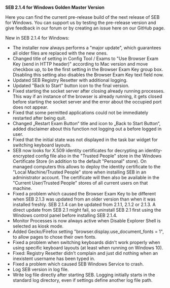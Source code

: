 **SEB 2.1.4 for Windows Golden Master Version**

Here you can find the current pre-release build of the next release of SEB for Windows. You can support us by testing the pre-release version and give feedback in our forum or by creating an issue here on our GitHub page. 

New in SEB 2.1.4 for Windows:
- The installer now always performs a "major update", which guarantees all older files are replaced with the new ones.
- Changed title of setting in Config Tool / Exams to "Use Browser Exam Key (send in HTTP header)" according to Mac version and move checkbox up, to be the first setting in the Browser Exam Key group box. Disabling this setting also disables the Browser Exam Key text field now. 
- Updated SEB Registry Resetter with additional logging.
- Updated "Back to Start" button icon to the final version.
- Fixed starting the socket server after closing already running processes. This way if an instance of the browser is already running, it gets closed before starting the socket server and the error about the occupied port does not appear.
- Fixed that some permitted applications could not be immediately restarted after being quit. 
- Changed „Restart Exam Button“ title and icon to „Back to Start Button“, added disclaimer about this function not logging out a before logged in user.
- Fixed that the initial state was not displayed in the task bar widget for switching keyboard layouts.
- SEB now looks for X.509 identity certificates for decrypting an identity-encrypted config file also in the "Trusted People" store in the Windows Certificate Store (in addition to the default "Personal" store). On managed computers this allows to deploy the identity certificate to the "Local Machine/Trusted People" store when installing SEB in an administrator account. The certificate will then also be available in the "Current User/Trusted People" stores of all current users on that machine.
- Fixed a problem which caused the Browser Exam Key to be different when SEB 2.1.3 was updated from an older version than when it was installed freshly. SEB 2.1.4 can be updated from 2.1.1, 2.1.2 or 2.1.3. A direct update from SEB 2.1 might fail, so uninstall SEB 2.1 first using the Windows control panel before installing SEB 2.1.4.
- Monitor Processes is now always active when Disable Explorer Shell is selected as kiosk mode.
- Added Gecko/Firefox setting "browser.display.use_document_fonts = 1", to allow pages to chose their own fonts.
- Fixed a problem when switching keyboards didn't work properly when using specific keyboard layouts (at least when running on Windows 10). 
- Fixed: Registry Resetter didn't complain and just did nothing when an inexistent username has been typed in.
- Fixed a problem which caused SEB Windows Service to crash.
- Log SEB version in log file.
- Write log file directly after starting SEB. Logging initially starts in the standard log directory, even if settings define another log file path.
